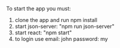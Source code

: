 To start the app you must:

1. clone the app and run npm install
2. start json-server: "npm run json-server"
3. start react: "npm start"
4. to login use email: john password: my
